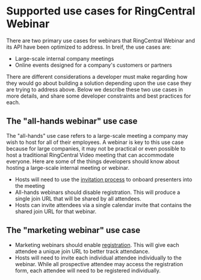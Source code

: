 # Supported use cases for RingCentral Webinar

There are two primary use cases for webinars that RingCentral Webinar and its API have been optimized to address. In breif, the use cases are:

* Large-scale internal company meetings
* Online events designed for a company's customers or partners

There are different considerations a developer must make regarding how they would go about building a solution depending upon the use case they are trying to address above. Below we describe these two use cases in more details, and share some developer constraints and best practices for each. 

## The "all-hands webinar" use case

The "all-hands" use case refers to a large-scale meeting a company may wish to host for all of their employees. A webinar is key to this use case because for large companies, it may not be practical or even possible to host a traditional RingCentral Video meeting that can accommodate everyone. Here are some of the things developers should know about hosting a large-scale internal meeting or webinar. 

* Hosts will need to use the [invitation process](../invitees/) to onboard presenters into the meeting
* All-hands webinars should disable registration. This will produce a single join URL that will be shared by all attendees. 
* Hosts can invite attendees via a single calendar invite that contains the shared join URL for that webinar. 

## The "marketing webinar" use case

* Marketing webinars should enable [registration](../registrants/). This will give each attendee a unique join URL to better track attendance. 
* Hosts will need to invite each individual attendee individually to the webinar. While all prospective attendee may access the registration form, each attendee will need to be registered individually. 
